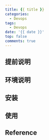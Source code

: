```yaml
---
title: {{ title }}
categories:
  - Devops
tags:
  - Devops
date: '{{ date }}'
top: false
comments: true
---
```


## 提前说明

## 环境说明

## 安装

## 使用

## Reference